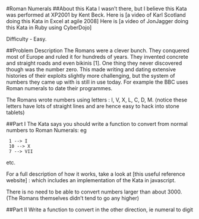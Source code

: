 #Roman Numerals
##About this Kata
I wasn’t there, but I believe this Kata was performed at XP2001 by Kent Beck. Here is [a video of Karl Scotland doing this Kata in Excel at agile 2008] Here is [a video of JonJagger doing this Kata in Ruby using CyberDojo]

Difficulty - Easy.

##Problem Description
The Romans were a clever bunch. They conquered most of Europe and ruled it for hundreds of years. They invented concrete and straight roads and even bikinis [1]. One thing they never discovered though was the number zero. This made writing and dating extensive histories of their exploits slightly more challenging, but the system of numbers they came up with is still in use today. For example the BBC uses Roman numerals to date their programmes.

The Romans wrote numbers using letters : I, V, X, L, C, D, M. (notice these letters have lots of straight lines and are hence easy to hack into stone tablets)

##Part I
The Kata says you should write a function to convert from normal numbers to Roman Numerals: eg

     1 --> I
     10 --> X
     7 --> VII
etc.

For a full description of how it works, take a look at [this useful reference website] : which includes an implementation of the Kata in javascript.

There is no need to be able to convert numbers larger than about 3000. (The Romans themselves didn’t tend to go any higher)

##Part II
Write a function to convert in the other direction, ie numeral to digit